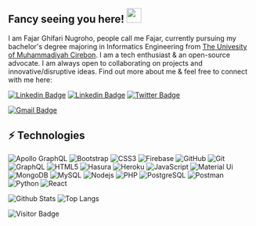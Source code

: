 ## Fancy seeing you here! <img src="https://raw.githubusercontent.com/aemmadi/aemmadi/master/wave.gif" width="30px">

I am Fajar Ghifari Nugroho, people call me Fajar, currently pursuing my bachelor's degree majoring in Informatics Engineering from [The Univesity of Muhammadiyah Cirebon](https://www.umc.ac.id/). I am a tech enthusiast & an open-source advocate. I am always open to collaborating on projects and innovative/disruptive ideas. Find out more about me & feel free to connect with me here:

[![Linkedin Badge](https://img.shields.io/badge/-fajaralg-blue?style=flat-square&logo=Linkedin&logoColor=white&link=https://www.linkedin.com/in/fajaralg/)](https://www.linkedin.com/in/fajaralg/)
[![Linkedin Badge](https://img.shields.io/badge/-fajaralg-blue?style=flat-square&logo=Linkedin&logoColor=white&link=https://www.linkedin.com/in/fajaralg/)](https://www.linkedin.com/in/fajaralg/)
[![Twitter Badge](https://img.shields.io/badge/-fajaraldev-purple?style=flat-square&logo=twitter&logoColor=white&link=https://twitter.com/fajaraldev/)](https://twitter.com/fajaraldev)
<!-- [![Youtube Badge](https://img.shields.io/badge/-fajaraldev-darkred?style=flat-square&logo=youtube&logoColor=white&link=https://www.youtube.com/c/fajaraldev)](https://www.youtube.com/c/fajaraldev) -->
<!-- [![Medium Badge](https://img.shields.io/badge/-@fajaraldev-03a57a?style=flat-square&labelColor=000000&logo=Medium&link=https://medium.com/@fajaraldev/)](https://medium.com/@fajaraldev) -->
[![Gmail Badge](https://img.shields.io/badge/-fajarghifari3@gmail.com-c14438?style=flat-square&logo=Gmail&logoColor=white&link=mailto:fajarghifari3@gmail.com)](mailto:fajarghifari3@gmail.com)

## ⚡ Technologies

![Apollo GraphQL](https://img.shields.io/badge/-Apollo%20GraphQL-311C87?style=flat-square&logo=apollo-graphql)
![Bootstrap](https://img.shields.io/badge/-Bootstrap-563D7C?style=flat-square&logo=bootstrap)
![CSS3](https://img.shields.io/badge/-CSS3-1572B6?style=flat-square&logo=css3)
![Firebase](https://img.shields.io/badge/-firebase-ffca28?style=flat-square&logo=firebase&logoColor=black)
![GitHub](https://img.shields.io/badge/-GitHub-181717?style=flat-square&logo=github)
![Git](https://img.shields.io/badge/-Git-black?style=flat-square&logo=git)
![GraphQL](https://img.shields.io/badge/-GraphQL-E10098?style=flat-square&logo=graphql)
![HTML5](https://img.shields.io/badge/-HTML5-E34F26?style=flat-square&logo=html5&logoColor=white)
![Hasura](https://img.shields.io/badge/-Hasura-1EB4D4?style=flat-square&logo=hasura&logoColor=white)
![Heroku](https://img.shields.io/badge/-Heroku-430098?style=flat-square&logo=heroku)
![JavaScript](https://img.shields.io/badge/-JavaScript-black?style=flat-square&logo=javascript)
![Material Ui](https://img.shields.io/badge/Material%20UI-007FFF?style=flat-square&logo=mui&logoColor=white)
![MongoDB](https://img.shields.io/badge/-MongoDB-black?style=flat-square&logo=mongodb)
![MySQL](https://img.shields.io/badge/-MySQL-white?style=flat-square&logo=mysql)
![Nodejs](https://img.shields.io/badge/-Node.js-339933?style=flat-square&logo=nodedotjs&logoColor=white)
![PHP](https://img.shields.io/badge/-PHP-black?style=flat-square&logo=php)
![PostgreSQL](https://img.shields.io/badge/-PostgreSQL-336791?style=flat-square&logo=postgresql)
![Postman](https://img.shields.io/badge/Postman-FF6C37?style=flat-square&logo=Postman&logoColor=white)
![Python](https://img.shields.io/badge/-Python-black?style=flat-square&logo=Python)
![React](https://img.shields.io/badge/-React-black?style=flat-square&logo=react)

![Github Stats](https://github-readme-stats.vercel.app/api?username=fajaraldev&count_private=true&show_icons=true&include_all_commits=true)
![Top Langs](https://github-readme-stats.vercel.app/api/top-langs/?username=fajaraldev&hide=TeX&layout=compact)

![Visitor Badge](https://visitor-badge.laobi.icu/badge?page_id=fajaraldev)
